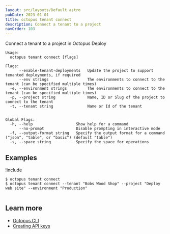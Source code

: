 ```yaml
---
layout: src/layouts/Default.astro
pubDate: 2023-01-01
title: octopus tenant connect
description: Connect a tenant to a project
navOrder: 103
---
```


Connect a tenant to a project in Octopus Deploy


```
Usage:
  octopus tenant connect [flags]

Flags:
      --enable-tenant-deployments   Update the project to support tenanted deployments, if required
      --env strings                 The environments to connect to the tenant (can be specified multiple times)
  -e, --environment strings         The environments to connect to the tenant (can be specified multiple times)
  -p, --project string              Name, ID or Slug of the project to connect to the tenant
  -t, --tenant string               Name or Id of the tenant


Global Flags:
  -h, --help                   Show help for a command
      --no-prompt              Disable prompting in interactive mode
  -f, --output-format string   Specify the output format for a command ("json", "table", or "basic") (default "table")
  -s, --space string           Specify the space for operations

```

## Examples

!include <samples-instance>


```
$ octopus tenant connect
$ octopus tenant connect --tenant "Bobs Wood Shop" --project "Deploy web site" --environment "Production"


```

## Learn more

- [Octopus CLI](/docs/octopus-rest-api/cli/)
- [Creating API keys](/docs/octopus-rest-api/how-to-create-an-api-key.md)